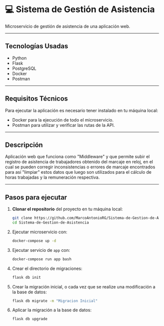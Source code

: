# 💻 Sistema de Gestión de Asistencia

Microservicio de gestión de asistencia de una aplicación web.

---

## Tecnologías Usadas

- Python
- Flask
- PostgreSQL
- Docker
- Postman

---

## Requisitos Técnicos

Para ejecutar la aplicación es necesario tener instalado en tu máquina local:

- Docker para la ejecución de todo el microservicio.
- Postman para utilizar y verificar las rutas de la API.

---

## Descripción

Aplicación web que funciona como "Middleware" y que permite subir el registro de asistencia de trabajadores obtenido del marcaje en reloj, en el cual se pueden corregir inconsistencias o errores de marcaje encontrados para así "limpiar" estos datos que luego son utilizados para el cálculo de horas trabajadas y la remuneración respectiva.

---

## Pasos para ejecutar

1. **Clonar el repositorio** del proyecto en tu máquina local:
   ```bash
   git clone https://github.com/MarcoAntonioRG/Sistema-de-Gestion-de-Asistencia.git
   cd Sistema-de-Gestion-de-Asistencia
   
2. Ejecutar microservicio con:
   ```bash
   docker-compose up -d

3. Ejecutar servicio de `app` con:
   ```bash
   docker-compose run app bash

4. Crear el directorio de migraciones:
   ```bash
   flask db init

5. Crear la migración inicial, o cada vez que se realize una modificación a la base de datos:
   ```bash
   flask db migrate -m "Migracion Inicial"

6. Aplicar la migración a la base de datos:
   ```bash
   flask db upgrade

